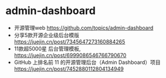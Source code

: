 # admin-dashboard
- 开源管理web  https://github.com/topics/admin-dashboard
- 分享5款开源企业级后台模版  https://juejin.cn/post/7345647273160884265
- 11款超5000星 后台管理模板,  https://juejin.cn/post/6999086546766790670
- GitHub 上排名前 11 的开源管理后台（Admin Dashboard）项目   https://juejin.cn/post/7452880112804134949

